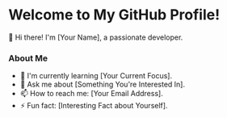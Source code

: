 # Welcome to My GitHub Profile!

👋 Hi there! I'm [Your Name], a passionate developer.

### About Me

- 🌱 I'm currently learning [Your Current Focus].
- 💬 Ask me about [Something You're Interested In].
- 📫 How to reach me: [Your Email Address].
- ⚡ Fun fact: [Interesting Fact about Yourself].
